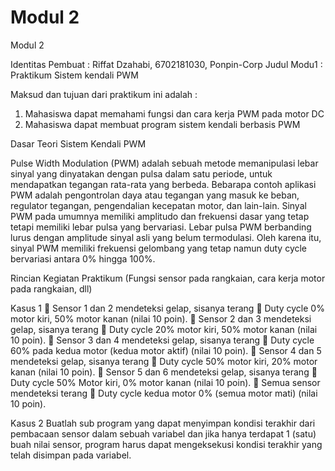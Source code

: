 # Modul 2
Modul 2

Identitas Pembuat : Riffat Dzahabi, 6702181030, Ponpin-Corp
Judul Modu1 : Praktikum Sistem kendali PWM

Maksud dan tujuan dari praktikum ini adalah :
1. Mahasiswa dapat memahami fungsi dan cara kerja PWM pada motor DC
2. Mahasiswa dapat membuat program sistem kendali berbasis PWM

Dasar Teori Sistem Kendali PWM

  Pulse Width Modulation (PWM) adalah sebuah metode memanipulasi lebar sinyal yang dinyatakan dengan pulsa dalam satu periode, untuk mendapatkan tegangan rata-rata yang berbeda. Bebarapa contoh aplikasi PWM adalah pengontrolan daya atau tegangan yang masuk ke beban, regulator tegangan, pengendalian kecepatan motor, dan lain-lain.
  Sinyal PWM pada umumnya memiliki amplitudo dan frekuensi dasar yang tetap tetapi memiliki lebar pulsa yang bervariasi. Lebar pulsa PWM berbanding lurus dengan amplitude sinyal asli yang belum termodulasi. Oleh karena itu, sinyal PWM memiliki frekuensi gelombang yang tetap namun duty cycle bervariasi antara 0% hingga 100%.
   
Rincian Kegiatan Praktikum (Fungsi sensor pada rangkaian, cara kerja motor pada rangkaian, dll)

Kasus 1
 Sensor 1 dan 2 mendeteksi gelap, sisanya terang  Duty cycle 0% motor kiri, 50% motor kanan (nilai 10 poin).
 Sensor 2 dan 3 mendeteksi gelap, sisanya terang  Duty cycle 20% motor kiri, 50% motor kanan (nilai 10 poin).
 Sensor 3 dan 4 mendeteksi gelap, sisanya terang  Duty cycle 60% pada kedua motor (kedua motor aktif) (nilai 10 poin).
 Sensor 4 dan 5 mendeteksi gelap, sisanya terang  Duty cycle 50% motor kiri, 20% motor kanan (nilai 10 poin).
 Sensor 5 dan 6 mendeteksi gelap, sisanya terang  Duty cycle 50% Motor kiri, 0% motor kanan (nilai 10 poin).
 Semua sensor mendeteksi terang  Duty cycle kedua motor 0% (semua motor mati) (nilai 10 poin).

Kasus 2
Buatlah sub program yang dapat menyimpan kondisi terakhir dari pembacaan sensor dalam sebuah variabel dan jika hanya terdapat 1 (satu) buah nilai sensor, program harus dapat mengeksekusi kondisi terakhir yang telah disimpan pada variabel.
